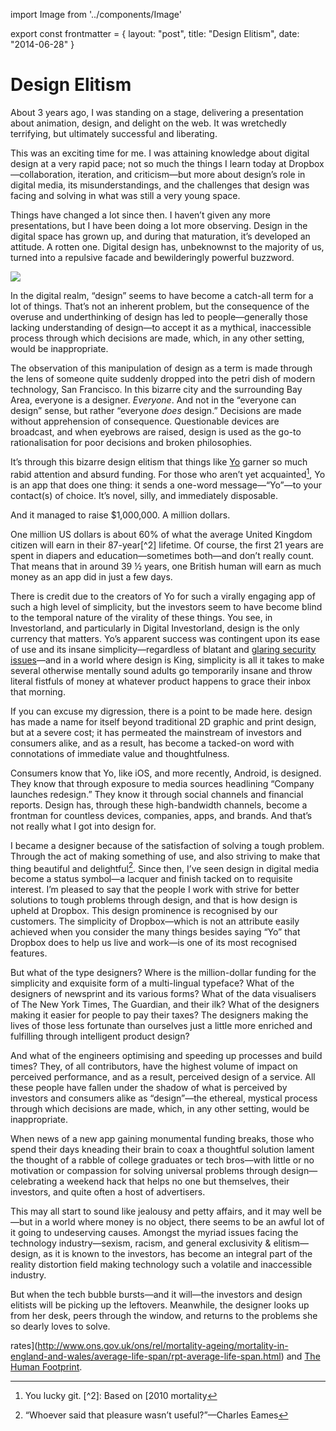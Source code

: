 import Image from '../components/Image'

export const frontmatter = {
layout: "post",
title: "Design Elitism",
date: "2014-06-28"
}

# Design Elitism

About 3 years ago, I was standing on a stage, delivering a presentation about
animation, design, and delight on the web. It was wretchedly terrifying, but
ultimately successful and liberating.

This was an exciting time for me. I was attaining knowledge about digital design
at a very rapid pace; not so much the things I learn today at
Dropbox—collaboration, iteration, and criticism—but more about design’s role in
digital media, its misunderstandings, and the challenges that design was facing
and solving in what was still a very young space.

Things have changed a lot since then. I haven’t given any more presentations,
but I have been doing a lot more observing. Design in the digital space has
grown up, and during that maturation, it’s developed an attitude. A rotten one.
Digital design has, unbeknownst to the majority of us, turned into a repulsive
facade and bewilderingly powerful buzzword.

<Image src="2014/10/eames-plastic-armchair.png" caption="The [Eames molded
plastic armchair](http://www.vitra.com/en-it/product/eames-plastic-side-chair#)
is the result of years of refinement, and will last for many years yet as both a
functional artifact and a timeless design." className="alignleft" />

In the digital realm, “design” seems to have become a catch-all term for a lot
of things. That’s not an inherent problem, but the consequence of the overuse
and underthinking of design has led to people—generally those lacking
understanding of design—to accept it as a mythical, inaccessible process through
which decisions are made, which, in any other setting, would be inappropriate.

The observation of this manipulation of design as a term is made through the
lens of someone quite suddenly dropped into the petri dish of modern technology,
San Francisco. In this bizarre city and the surrounding Bay Area, everyone is a
designer. _Everyone_. And not in the “everyone can design” sense, but rather
“everyone _does_ design.” Decisions are made without apprehension of
consequence. Questionable devices are broadcast, and when eyebrows are raised,
design is used as the go-to rationalisation for poor decisions and broken
philosophies.

It’s through this bizarre design elitism that things like
[Yo](http://www.justyo.co) garner so much rabid attention and absurd funding.
For those who aren’t yet acquainted[^1], Yo is an app that does one thing: it
sends a one-word message—“Yo”—to your contact(s) of choice. It’s novel, silly,
and immediately disposable.

And it managed to raise $1,000,000. A million dollars.

One million US dollars is about 60% of what the average United Kingdom citizen
will earn in their 87-year[^2] lifetime. Of course, the first 21 years are spent
in diapers and education—sometimes both—and don’t really count. That means that
in around 39 ½ years, one British human will earn as much money as an app did in
just a few days.

There is credit due to the creators of Yo for such a virally engaging app of
such a high level of simplicity, but the investors seem to have become blind to
the temporal nature of the virality of these things. You see, in Investorland,
and particularly in Digital Investorland, design is the only currency that
matters. Yo’s apparent success was contingent upon its ease of use and its
insane simplicity—regardless of blatant and [glaring security
issues](http://mashable.com/2014/06/20/yo-gets-hacked/)—and in a world where
design is King, simplicity is all it takes to make several otherwise mentally
sound adults go temporarily insane and throw literal fistfuls of money at
whatever product happens to grace their inbox that morning.

If you can excuse my digression, there is a point to be made here. design has
made a name for itself beyond traditional 2D graphic and print design, but at a
severe cost; it has permeated the mainstream of investors and consumers alike,
and as a result, has become a tacked-on word with connotations of immediate
value and thoughtfulness.

Consumers know that Yo, like iOS, and more recently, Android, is designed. They
know that through exposure to media sources headlining “Company launches
redesign.” They know it through social channels and financial reports. Design
has, through these high-bandwidth channels, become a frontman for countless
devices, companies, apps, and brands. And that’s not really what I got into
design for.

I became a designer because of the satisfaction of solving a tough problem.
Through the act of making something of use, and also striving to make that thing
beautiful and delightful[^3]. Since then, I’ve seen design in digital media
become a status symbol—a lacquer and finish tacked on to requisite interest. I’m
pleased to say that the people I work with strive for better solutions to tough
problems through design, and that is how design is upheld at Dropbox. This
design prominence is recognised by our customers. The simplicity of
Dropbox—which is not an attribute easily achieved when you consider the many
things besides saying “Yo” that Dropbox does to help us live and work—is one of
its most recognised features.

But what of the type designers? Where is the million-dollar funding for the
simplicity and exquisite form of a multi-lingual typeface? What of the designers
of newsprint and its various forms? What of the data visualisers of The New York
Times, The Guardian, and their ilk? What of the designers making it easier for
people to pay their taxes? The designers making the lives of those less
fortunate than ourselves just a little more enriched and fulfilling through
intelligent product design?

And what of the engineers optimising and speeding up processes and build times?
They, of all contributors, have the highest volume of impact on perceived
performance, and as a result, perceived design of a service. All these people
have fallen under the shadow of what is perceived by investors and consumers
alike as “design”—the ethereal, mystical process through which decisions are
made, which, in any other setting, would be inappropriate.

When news of a new app gaining monumental funding breaks, those who spend their
days kneading their brain to coax a thoughtful solution lament the thought of a
rabble of college graduates or tech bros—with little or no motivation or
compassion for solving universal problems through design—celebrating a weekend
hack that helps no one but themselves, their investors, and quite often a host
of advertisers.

This may all start to sound like jealousy and petty affairs, and it may well
be—but in a world where money is no object, there seems to be an awful lot of it
going to undeserving causes. Amongst the myriad issues facing the technology
industry—sexism, racism, and general exclusivity & elitism—design, as it is
known to the investors, has become an integral part of the reality distortion
field making technology such a volatile and inaccessible industry.

But when the tech bubble bursts—and it will—the investors and design elitists
will be picking up the leftovers. Meanwhile, the designer looks up from her
desk, peers through the window, and returns to the problems she so dearly loves
to solve.

[^1]: You lucky git. [^2]: Based on [2010 mortality

rates](http://www.ons.gov.uk/ons/rel/mortality-ageing/mortality-in-england-and-wales/average-life-span/rpt-average-life-span.html)
and [The Human Footprint](http://www.snagfilms.com/films/title/human_footprint).
[^3]: “Whoever said that pleasure wasn’t useful?”—Charles Eames
